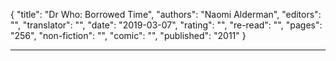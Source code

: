 {
"title": "Dr Who: Borrowed Time",
"authors": "Naomi Alderman",
"editors": "",
"translator": "",
"date": "2019-03-07",
"rating": "",
"re-read": "",
"pages": "256",
"non-fiction": "",
"comic": "",
"published": "2011"
}

---
